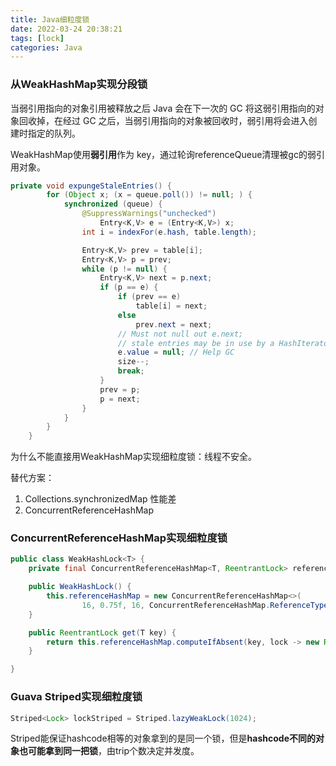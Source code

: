 ```yaml
---
title: Java细粒度锁
date: 2022-03-24 20:38:21
tags: [lock]
categories: Java
---
```


### 从WeakHashMap实现分段锁

当弱引用指向的对象引用被释放之后 Java 会在下一次的 GC 将这弱引用指向的对象回收掉，在经过 GC 之后，当弱引用指向的对象被回收时，弱引用将会进入创建时指定的队列。

WeakHashMap使用**弱引用**作为 key，通过轮询referenceQueue清理被gc的弱引用对象。

```java
private void expungeStaleEntries() {
        for (Object x; (x = queue.poll()) != null; ) {
            synchronized (queue) {
                @SuppressWarnings("unchecked")
                    Entry<K,V> e = (Entry<K,V>) x;
                int i = indexFor(e.hash, table.length);

                Entry<K,V> prev = table[i];
                Entry<K,V> p = prev;
                while (p != null) {
                    Entry<K,V> next = p.next;
                    if (p == e) {
                        if (prev == e)
                            table[i] = next;
                        else
                            prev.next = next;
                        // Must not null out e.next;
                        // stale entries may be in use by a HashIterator
                        e.value = null; // Help GC
                        size--;
                        break;
                    }
                    prev = p;
                    p = next;
                }
            }
        }
    }
```



为什么不能直接用WeakHashMap实现细粒度锁：线程不安全。

替代方案：

1. Collections.synchronizedMap 性能差
2. ConcurrentReferenceHashMap

### ConcurrentReferenceHashMap实现细粒度锁

```java
public class WeakHashLock<T> {
    private final ConcurrentReferenceHashMap<T, ReentrantLock> referenceHashMap;

    public WeakHashLock() {
        this.referenceHashMap = new ConcurrentReferenceHashMap<>(
                16, 0.75f, 16, ConcurrentReferenceHashMap.ReferenceType.WEAK);
    }

    public ReentrantLock get(T key) {
        return this.referenceHashMap.computeIfAbsent(key, lock -> new ReentrantLock());
    }

}
```

### Guava Striped实现细粒度锁

```java
Striped<Lock> lockStriped = Striped.lazyWeakLock(1024);
```

Striped能保证hashcode相等的对象拿到的是同一个锁，但是**hashcode不同的对象也可能拿到同一把锁**，由trip个数决定并发度。

